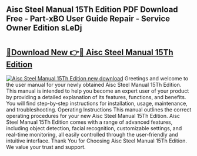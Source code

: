 ## Aisc Steel Manual 15Th Edition PDF Download Free - Part-xBO User Guide Repair - Service Owner Edition sLeDj

# <h2><a href="http://bc21269.oget.top/?id=Aisc+Steel+Manual+15Th+Edition">🔗Download New 👉🔴 Aisc Steel Manual 15Th Edition</a></h2>

[![Aisc Steel Manual 15Th Edition new download](https://i.imgur.com/5g1atiW.png)](http://bc21269.oget.top/?id=Aisc+Steel+Manual+15Th+Edition)
Greetings and welcome to the user manual for your newly obtained Aisc Steel Manual 15Th Edition. This manual is intended to help you become an expert user of your product by providing a detailed explanation of its features, functions, and benefits. You will find step-by-step instructions for installation, usage, maintenance, and troubleshooting. Operating Instructions This manual outlines the correct operating procedures for your new Aisc Steel Manual 15Th Edition. Aisc Steel Manual 15Th Edition comes with a range of advanced features, including object detection, facial recognition, customizable settings, and real-time monitoring, all easily controlled through the user-friendly and intuitive interface. Thank You for Choosing Aisc Steel Manual 15Th Edition. We value your trust and support.
